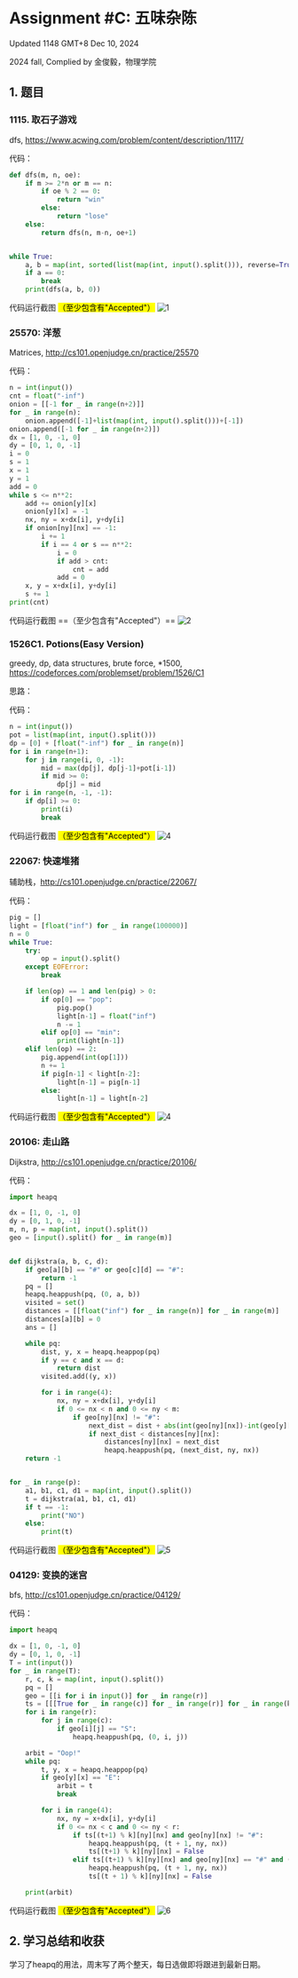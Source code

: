 # Assignment #C: 五味杂陈 

Updated 1148 GMT+8 Dec 10, 2024

2024 fall, Complied by 金俊毅，物理学院


## 1. 题目

### 1115. 取石子游戏

dfs, https://www.acwing.com/problem/content/description/1117/

代码：

```python
def dfs(m, n, oe):
    if m >= 2*n or m == n:
        if oe % 2 == 0:
            return "win"
        else:
            return "lose"
    else:
        return dfs(n, m-n, oe+1)


while True:
    a, b = map(int, sorted(list(map(int, input().split())), reverse=True))
    if a == 0:
        break
    print(dfs(a, b, 0))

```



代码运行截图 <mark>（至少包含有"Accepted"）</mark>
![1](1.png)




### 25570: 洋葱

Matrices, http://cs101.openjudge.cn/practice/25570

代码：

```python
n = int(input())
cnt = float("-inf")
onion = [[-1 for _ in range(n+2)]]
for _ in range(n):
    onion.append([-1]+list(map(int, input().split()))+[-1])
onion.append([-1 for _ in range(n+2)])
dx = [1, 0, -1, 0]
dy = [0, 1, 0, -1]
i = 0
s = 1
x = 1
y = 1
add = 0
while s <= n**2:
    add += onion[y][x]
    onion[y][x] = -1
    nx, ny = x+dx[i], y+dy[i]
    if onion[ny][nx] == -1:
        i += 1
        if i == 4 or s == n**2:
            i = 0
            if add > cnt:
                cnt = add
            add = 0
    x, y = x+dx[i], y+dy[i]
    s += 1
print(cnt)
```



代码运行截图 ==（至少包含有"Accepted"）==
![2](2.png)




### 1526C1. Potions(Easy Version)

greedy, dp, data structures, brute force, *1500, https://codeforces.com/problemset/problem/1526/C1

思路：



代码：

```python
n = int(input())
pot = list(map(int, input().split()))
dp = [0] + [float("-inf") for _ in range(n)]
for i in range(n+1):
    for j in range(i, 0, -1):
        mid = max(dp[j], dp[j-1]+pot[i-1])
        if mid >= 0:
            dp[j] = mid
for i in range(n, -1, -1):
    if dp[i] >= 0:
        print(i)
        break
```



代码运行截图 <mark>（至少包含有"Accepted"）</mark>
![4](4.png)




### 22067: 快速堆猪

辅助栈，http://cs101.openjudge.cn/practice/22067/

代码：

```python
pig = []
light = [float("inf") for _ in range(100000)]
n = 0
while True:
    try:
        op = input().split()
    except EOFError:
        break

    if len(op) == 1 and len(pig) > 0:
        if op[0] == "pop":
            pig.pop()
            light[n-1] = float("inf")
            n -= 1
        elif op[0] == "min":
            print(light[n-1])
    elif len(op) == 2:
        pig.append(int(op[1]))
        n += 1
        if pig[n-1] < light[n-2]:
            light[n-1] = pig[n-1]
        else:
            light[n-1] = light[n-2]
```



代码运行截图 <mark>（至少包含有"Accepted"）</mark>
![4](4.png)




### 20106: 走山路

Dijkstra, http://cs101.openjudge.cn/practice/20106/

代码：

```python
import heapq

dx = [1, 0, -1, 0]
dy = [0, 1, 0, -1]
m, n, p = map(int, input().split())
geo = [input().split() for _ in range(m)]


def dijkstra(a, b, c, d):
    if geo[a][b] == "#" or geo[c][d] == "#":
        return -1
    pq = []
    heapq.heappush(pq, (0, a, b))
    visited = set()
    distances = [[float("inf") for _ in range(n)] for _ in range(m)]
    distances[a][b] = 0
    ans = []

    while pq:
        dist, y, x = heapq.heappop(pq)
        if y == c and x == d:
            return dist
        visited.add((y, x))

        for i in range(4):
            nx, ny = x+dx[i], y+dy[i]
            if 0 <= nx < n and 0 <= ny < m:
                if geo[ny][nx] != "#":
                    next_dist = dist + abs(int(geo[ny][nx])-int(geo[y][x]))
                    if next_dist < distances[ny][nx]:
                        distances[ny][nx] = next_dist
                        heapq.heappush(pq, (next_dist, ny, nx))
    return -1


for _ in range(p):
    a1, b1, c1, d1 = map(int, input().split())
    t = dijkstra(a1, b1, c1, d1)
    if t == -1:
        print("NO")
    else:
        print(t)
```



代码运行截图 <mark>（至少包含有"Accepted"）</mark>
![5](5.png)




### 04129: 变换的迷宫

bfs, http://cs101.openjudge.cn/practice/04129/

代码：

```python
import heapq

dx = [1, 0, -1, 0]
dy = [0, 1, 0, -1]
T = int(input())
for _ in range(T):
    r, c, k = map(int, input().split())
    pq = []
    geo = [[i for i in input()] for _ in range(r)]
    ts = [[[True for _ in range(c)] for _ in range(r)] for _ in range(k)]
    for i in range(r):
        for j in range(c):
            if geo[i][j] == "S":
                heapq.heappush(pq, (0, i, j))

    arbit = "Oop!"
    while pq:
        t, y, x = heapq.heappop(pq)
        if geo[y][x] == "E":
            arbit = t
            break

        for i in range(4):
            nx, ny = x+dx[i], y+dy[i]
            if 0 <= nx < c and 0 <= ny < r:
                if ts[(t+1) % k][ny][nx] and geo[ny][nx] != "#":
                    heapq.heappush(pq, (t + 1, ny, nx))
                    ts[(t+1) % k][ny][nx] = False
                elif ts[(t+1) % k][ny][nx] and geo[ny][nx] == "#" and (t + 1) % k == 0:
                    heapq.heappush(pq, (t + 1, ny, nx))
                    ts[(t + 1) % k][ny][nx] = False

    print(arbit)
```



代码运行截图 <mark>（至少包含有"Accepted"）</mark>
![6](6.png)




## 2. 学习总结和收获

学习了heapq的用法，周末写了两个整天，每日选做即将跟进到最新日期。






